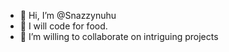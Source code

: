 - 👋 Hi, I’m @Snazzynuhu
- 👀 I will code for food.
- 💞️ I’m willing to collaborate on intriguing projects


<!---
Snazzynuhu/Snazzynuhu is a ✨ special ✨ repository because its `README.md` (this file) appears on your GitHub profile.
You can click the Preview link to take a look at your changes.
--->

